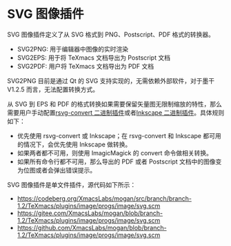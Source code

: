 # SVG 图像插件

SVG 图像插件定义了从 SVG 格式到 PNG、Postscript、PDF 格式的转换器。

- SVG2PNG: 用于编辑器中图像的实时渲染
- SVG2EPS: 用于将 TeXmacs 文档导出为 Postscript 文档
- SVG2PDF: 用户将 TeXmacs 文档导出为 PDF 文档

SVG2PNG 目前是通过 Qt 的 SVG 支持实现的，无需依赖外部软件，对于墨干 V1.2.5 而言，无法配置转换方式。

从 SVG 到 EPS 和 PDF 的格式转换如果需要保留矢量图无限制缩放的特性，那么需要用户手动配置[rsvg-convert 二进制插件](plugin_binary_rsvg_convert.md)或者[Inkscape 二进制插件](plugin_binary_inkscape.md)。具体规则如下：

- 优先使用 rsvg-convert 或 Inkscape；在 rsvg-convert 和 Inkscape 都可用的情况下，会优先使用 Inkscape 做转换。
- 如果两者都不可用，则使用 ImagicMagick 的 convert 命令做相关转换。
- 如果所有命令行都不可用，那么导出的 PDF 或者 Postscript 文档中的图像变为位图或者会弹出错误提示。

SVG 图像插件是单文件插件，源代码如下所示：

- https://codeberg.org/XmacsLabs/mogan/src/branch/branch-1.2/TeXmacs/plugins/image/progs/image/svg.scm
- https://gitee.com/XmacsLabs/mogan/blob/branch-1.2/TeXmacs/plugins/image/progs/image/svg.scm
- https://github.com/XmacsLabs/mogan/blob/branch-1.2/TeXmacs/plugins/image/progs/image/svg.scm
